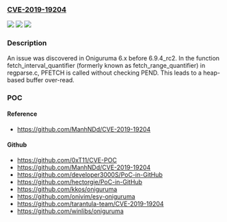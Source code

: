 ### [CVE-2019-19204](https://cve.mitre.org/cgi-bin/cvename.cgi?name=CVE-2019-19204)
![](https://img.shields.io/static/v1?label=Product&message=n%2Fa&color=blue)
![](https://img.shields.io/static/v1?label=Version&message=n%2Fa&color=blue)
![](https://img.shields.io/static/v1?label=Vulnerability&message=n%2Fa&color=brighgreen)

### Description

An issue was discovered in Oniguruma 6.x before 6.9.4_rc2. In the function fetch_interval_quantifier (formerly known as fetch_range_quantifier) in regparse.c, PFETCH is called without checking PEND. This leads to a heap-based buffer over-read.

### POC

#### Reference
- https://github.com/ManhNDd/CVE-2019-19204

#### Github
- https://github.com/0xT11/CVE-POC
- https://github.com/ManhNDd/CVE-2019-19204
- https://github.com/developer3000S/PoC-in-GitHub
- https://github.com/hectorgie/PoC-in-GitHub
- https://github.com/kkos/oniguruma
- https://github.com/onivim/esy-oniguruma
- https://github.com/tarantula-team/CVE-2019-19204
- https://github.com/winlibs/oniguruma

